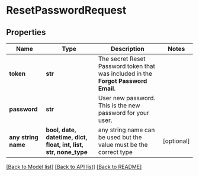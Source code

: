 # ResetPasswordRequest


## Properties
Name | Type | Description | Notes
------------ | ------------- | ------------- | -------------
**token** | **str** | The secret Reset Password token that was included in the **Forgot Password Email**. | 
**password** | **str** | User new password. This is the new password for your user. | 
**any string name** | **bool, date, datetime, dict, float, int, list, str, none_type** | any string name can be used but the value must be the correct type | [optional]

[[Back to Model list]](../README.md#documentation-for-models) [[Back to API list]](../README.md#documentation-for-api-endpoints) [[Back to README]](../README.md)


